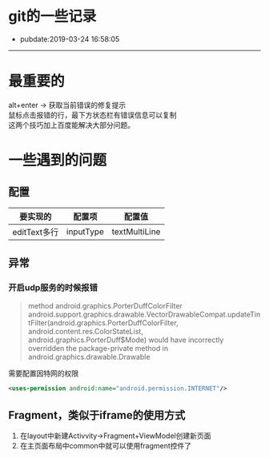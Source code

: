 # git的一些记录

- pubdate:2019-03-24 16:58:05

-----------

# 最重要的
alt+enter ->  获取当前错误的修复提示  
鼠标点击报错的行，最下方状态栏有错误信息可以复制  
这两个技巧加上百度能解决大部分问题。
# 一些遇到的问题

## 配置


|要实现的|配置项|配置值|
|----|----|----|
|editText多行|inputType|textMultiLine|

## 异常

### 开启udp服务的时候报错
>method android.graphics.PorterDuffColorFilter android.support.graphics.drawable.VectorDrawableCompat.updateTintFilter(android.graphics.PorterDuffColorFilter, android.content.res.ColorStateList, android.graphics.PorterDuff$Mode) would have incorrectly overridden the package-private method in android.graphics.drawable.Drawable

需要配置因特网的权限
```xml
<uses-permission android:name="android.permission.INTERNET"/>
```

## Fragment，类似于iframe的使用方式

1. 在layout中新建Activvity->Fragment+ViewModel创建新页面
2. 在主页面布局中common中就可以使用fragment控件了
